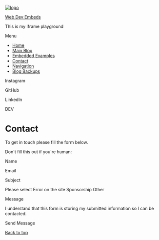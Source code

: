 [<img src="https://sidebar-blog.netlify.app/images/favicon.ico" alt="logo" class="avatar" />](https://sidebar-blog.netlify.app/)

[Web Dev Embeds](https://sidebar-blog.netlify.app/)

This is my iframe playground

<span class="screen-reader-text">Menu</span><span class="icon-menu" aria-hidden="true"></span>

-   [Home](https://sidebar-blog.netlify.app/)
-   [Main Blog](https://bgoonz-blog.netlify.app/)
-   [Embedded Examples](https://sidebar-blog.netlify.app/embeds/)
-   [Contact](https://sidebar-blog.netlify.app/contact/)
-   <a href="https://sidebar-blog.netlify.app/navigation/" class="button">Navigation</a>
-   [Blog Backups](#)

<span class="screen-reader-text">Instagram</span>

<span class="screen-reader-text">GitHub</span>

<span class="screen-reader-text">LinkedIn</span>

<span class="screen-reader-text">DEV</span>

Contact
=======

To get in touch please fill the form below.

Don't fill this out if you're human:

Name

Email

Subject

Please select Error on the site Sponsorship Other

Message

I understand that this form is storing my submitted information so I can be contacted.

Send Message

<a href="#page" id="to-top" class="to-top"><span class="icon-arrow-up" data-aria-hidden="true"></span><span class="screen-reader-text">Back to top</span></a>
